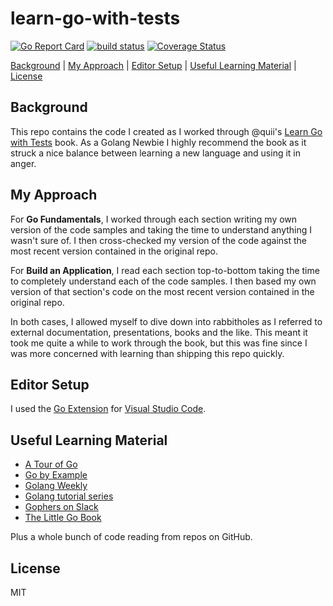 # learn-go-with-tests

[![Go Report Card](https://goreportcard.com/badge/github.com/tanem/learn-go-with-tests?style=flat-square)](https://goreportcard.com/report/github.com/tanem/learn-go-with-tests)
[![build status](https://img.shields.io/github/workflow/status/tanem/learn-go-with-tests/CI?style=flat-square)](https://github.com/tanem/learn-go-with-tests/actions?query=workflow%3ACI)
[![Coverage Status](https://img.shields.io/codecov/c/github/tanem/learn-go-with-tests?style=flat-square)](https://codecov.io/gh/tanem/learn-go-with-tests)

[Background](#background) | [My Approach](#my-approach) | [Editor Setup](#editor-setup) | [Useful Learning Material](#useful-learning-material) | [License](#license)

## Background

This repo contains the code I created as I worked through @quii's [Learn Go with Tests](https://github.com/quii/learn-go-with-tests) book. As a Golang Newbie I highly recommend the book as it struck a nice balance between learning a new language and using it in anger.

## My Approach

For **Go Fundamentals**, I worked through each section writing my own version of the code samples and taking the time to understand anything I wasn't sure of. I then cross-checked my version of the code against the most recent version contained in the original repo.

For **Build an Application**, I read each section top-to-bottom taking the time to completely understand each of the code samples. I then based my own version of that section's code on the most recent version contained in the original repo.

In both cases, I allowed myself to dive down into rabbitholes as I referred to external documentation, presentations, books and the like. This meant it took me quite a while to work through the book, but this was fine since I was more concerned with learning than shipping this repo quickly.

## Editor Setup

I used the [Go Extension](https://code.visualstudio.com/docs/languages/go) for [Visual Studio Code](https://code.visualstudio.com/).

## Useful Learning Material

- [A Tour of Go](https://tour.golang.org/)
- [Go by Example](https://gobyexample.com/)
- [Golang Weekly](https://golangweekly.com/)
- [Golang tutorial series](https://golangbot.com/learn-golang-series/)
- [Gophers on Slack](https://invite.slack.golangbridge.org/)
- [The Little Go Book](https://openmymind.net/The-Little-Go-Book/)

Plus a whole bunch of code reading from repos on GitHub.

## License

MIT